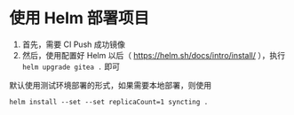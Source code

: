 # 使用 Helm 部署项目

1. 首先，需要 CI Push 成功镜像
2. 然后，使用配置好 Helm 以后（ https://helm.sh/docs/intro/install/ ），执行 `helm upgrade gitea .` 即可

默认使用测试环境部署的形式，如果需要本地部署，则使用

```
helm install --set --set replicaCount=1 syncting .
```
